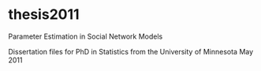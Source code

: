 thesis2011
==========

Parameter Estimation in Social Network Models

Dissertation files for PhD in Statistics from the University of Minnesota
May 2011
